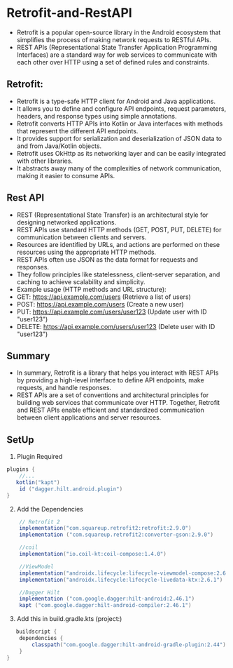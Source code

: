# Retrofit-and-RestAPI

- Retrofit is a popular open-source library in the Android ecosystem that simplifies the process of making network requests to RESTful APIs. 
- REST APIs (Representational State Transfer Application Programming Interfaces) are a standard way for web services to communicate with each other over HTTP using a set of defined rules and constraints.
  
## Retrofit:

- Retrofit is a type-safe HTTP client for Android and Java applications.
- It allows you to define and configure API endpoints, request parameters, headers, and response types using simple annotations.
- Retrofit converts HTTP APIs into Kotlin or Java interfaces with methods that represent the different API endpoints.
- It provides support for serialization and deserialization of JSON data to and from Java/Kotlin objects.
- Retrofit uses OkHttp as its networking layer and can be easily integrated with other libraries.
- It abstracts away many of the complexities of network communication, making it easier to consume APIs.

## Rest API

- REST (Representational State Transfer) is an architectural style for designing networked applications.
- REST APIs use standard HTTP methods (GET, POST, PUT, DELETE) for communication between clients and servers.
- Resources are identified by URLs, and actions are performed on these resources using the appropriate HTTP methods.
- REST APIs often use JSON as the data format for requests and responses.
- They follow principles like statelessness, client-server separation, and caching to achieve scalability and simplicity.
- Example usage (HTTP methods and URL structure):
 - GET: https://api.example.com/users (Retrieve a list of users)
 - POST: https://api.example.com/users (Create a new user)
 - PUT: https://api.example.com/users/user123 (Update user with ID "user123")
 - DELETE: https://api.example.com/users/user123 (Delete user with ID "user123")

## Summary

- In summary, Retrofit is a library that helps you interact with REST APIs by providing a high-level interface to define API endpoints, make requests, and handle responses.
- REST APIs are a set of conventions and architectural principles for building web services that communicate over HTTP. Together, Retrofit and REST APIs enable efficient and standardized communication between client applications and server resources.

## SetUp

1) Plugin Required
   
```gradle
plugins {
    //...
   kotlin("kapt")
    id ("dagger.hilt.android.plugin")
}
```

2) Add the Dependencies

```gradle
    // Retrofit 2
    implementation("com.squareup.retrofit2:retrofit:2.9.0")
    implementation ("com.squareup.retrofit2:converter-gson:2.9.0")

    //coil
    implementation("io.coil-kt:coil-compose:1.4.0")

    //ViewModel
    implementation("androidx.lifecycle:lifecycle-viewmodel-compose:2.6.1")
    implementation("androidx.lifecycle:lifecycle-livedata-ktx:2.6.1")

    //Dagger Hilt
    implementation ("com.google.dagger:hilt-android:2.46.1")
    kapt ("com.google.dagger:hilt-android-compiler:2.46.1")
```

3) Add this in build.gradle.kts (project:)
```gradle
   buildscript {
    dependencies {
        classpath("com.google.dagger:hilt-android-gradle-plugin:2.44")
    }
}
```
